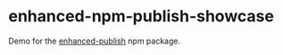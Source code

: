 # enhanced-npm-publish-showcase

Demo for the [enhanced-publish](https://www.npmjs.com/package/enhanced-publish) npm package.
